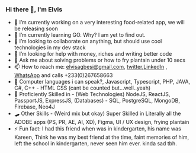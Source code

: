 ### Hi there 👋, I'm Elvis


- 🔭 I’m currently working on a very interesting food-related app, we will be releasing soon
- 🌱 I’m currently learning GO. Why? I am yet to find out.
- 👯 I’m looking to collaborate on anything, but should use cool technologies in my dev stack
- 🤔 I’m looking for help with money, riches and writing better code
- 💬 Ask me about solving problems or how to fry plantain under 10 secs
- 📫 How to reach me: elvisagbesi@gmail.com, [twitter](https://twitter.com/ben__elvis),[LinkedIn](https://www.linkedin.com/in/elvis-agbesi-81b615171/) , [WhatsApp](https://wa.me/+233267658663) and calls +233(0)267658663 
- 🦾 Computer languages i can speak?, Javascript, Typescript, PHP, JAVA, C#, C++ - HTML CSS (cant be counted but...well..yeah)
- 🌌 Proficiently Skilled in - (Web Technologies) NodeJS, ReactJS, PassportJS, ExpressJS, (Databases) - SQL, PostgreSQL, MongoDB, Firebase, Neo4J
- 🛹 Other Skills - (Weird mix but okay) Super Skilled in Literally all the ADOBE apps (PS, PR, AE, AI, XD), Figma, UI / UX design, frying plantain
- ⚡ Fun fact: I had this friend when was in kindergarten, his name was Kareen, Think he was my best friend at the time, faint memories of him, left the school in kindergarten, never seen him ever. kinda sad tbh.

